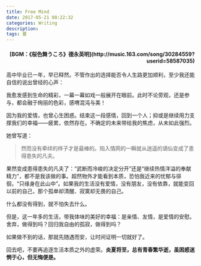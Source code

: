 ```yaml
---
title: Free Mind
date: 2017-05-21 08:22:32
categories: Writing
description:
tags: 夏
---
```

<h4 style="text-align:right">[BGM：《桜色舞うころ》德永英明](http://music.163.com/song/30284559?userid=58587035)</h4>

高中毕业已一年，早已释然。不管作出的选择能否令人生路更加顺利，至少我还能自信的说出曾经的心声：

我愈发感到生命的精彩，一幕一幕如戏一般展开在眼前。此时不论旁观，还是参与，都会融于绚丽的色彩，感喟混沌与美！
<!--more-->
因为我的爱情，也曾心生困惑。结束这一段感情，回到一个人；抑或是继续用力支撑我们的幸福——疲累，依然存在。不确定的未来带给我的焦虑，从未如此强烈。

她曾写道：

> 然而没有牵绊的样子才是最棒的。陷入情网的一瞬就从逍遥的谪仙变成了患得患失的凡夫。

果然变成患得患失的凡夫了：“武断而冷峻的决定分开”还是“继续热情洋溢的奉献精力”，都不是我该做的事。超然物外才能看到本质，恐怕我近来的忧郁与徘徊，“只缘身在此山中”。如果我的生活没有爱情，没有朋友，没有依靠，就能变回以前的自己，那个孤单却清醒、寂寞却无畏的自己。

什么都没有得到，就不怕失去什么。

但是，这一年多的生活，带我体味的美好的幸福：是亲情、友情，是爱情的安慰。舍弃，做得到吗？回归我自由的孤寂，做得到吗？

如果做不到的话，那就先随遇而安，让时间证明一切就好了。

回去吧，不要再追逐生活本质之外的虚荣。**炎夏将至，总有青春繁华逝，虽困惑迷惘于心，但无悔便是。**
